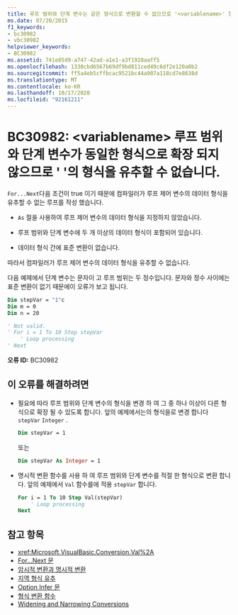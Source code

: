 ```yaml
---
title: 루프 범위와 단계 변수는 같은 형식으로 변환할 수 없으므로 '<variablename>' 형식을 확대 변환할 수 없습니다.
ms.date: 07/20/2015
f1_keywords:
- bc30982
- vbc30982
helpviewer_keywords:
- BC30982
ms.assetid: 741e85d9-a747-42ad-a1e1-a3f1928aaff5
ms.openlocfilehash: 1330cbd6567b69df9bd811ced49c6df2e120a0b2
ms.sourcegitcommit: ff5a4eb5cffbcac9521bc44a907a118cd7e8638d
ms.translationtype: MT
ms.contentlocale: ko-KR
ms.lasthandoff: 10/17/2020
ms.locfileid: "92161211"
---
```

# <a name="bc30982-type-of-variablename-cannot-be-inferred-because-the-loop-bounds-and-the-step-variable-do-not-widen-to-the-same-type"></a>BC30982: \<variablename> 루프 범위와 단계 변수가 동일한 형식으로 확장 되지 않으므로 ' '의 형식을 유추할 수 없습니다.

`For...Next`다음 조건이 true 이기 때문에 컴파일러가 루프 제어 변수의 데이터 형식을 유추할 수 없는 루프를 작성 했습니다.

- `As` 절을 사용하여 루프 제어 변수의 데이터 형식을 지정하지 않았습니다.

- 루프 범위와 단계 변수에 두 개 이상의 데이터 형식이 포함되어 있습니다.

- 데이터 형식 간에 표준 변환이 없습니다.

 따라서 컴파일러가 루프 제어 변수의 데이터 형식을 유추할 수 없습니다.

 다음 예제에서 단계 변수는 문자이 고 루프 범위는 두 정수입니다. 문자와 정수 사이에는 표준 변환이 없기 때문에이 오류가 보고 됩니다.

```vb
Dim stepVar = "1"c
Dim m = 0
Dim n = 20

' Not valid.
' For i = 1 To 10 Step stepVar
    ' Loop processing
' Next
```

**오류 ID:** BC30982

## <a name="to-correct-this-error"></a>이 오류를 해결하려면

- 필요에 따라 루프 범위와 단계 변수의 형식을 변경 하 여 그 중 하나 이상이 다른 형식으로 확장 될 수 있도록 합니다. 앞의 예제에서는의 형식을로 변경 합니다 `stepVar` `Integer` .

  ```vb
  Dim stepVar = 1
  ```

  또는

  ```vb
  Dim stepVar As Integer = 1
  ```

- 명시적 변환 함수를 사용 하 여 루프 범위와 단계 변수를 적절 한 형식으로 변환 합니다. 앞의 예제에서 `Val` 함수를에 적용 `stepVar` 합니다.

  ```vb
  For i = 1 To 10 Step Val(stepVar)
      ' Loop processing
  Next
  ```

## <a name="see-also"></a>참고 항목

- <xref:Microsoft.VisualBasic.Conversion.Val%2A>
- [For...Next 문](../statements/for-next-statement.md)
- [암시적 변환과 명시적 변환](../../programming-guide/language-features/data-types/implicit-and-explicit-conversions.md)
- [지역 형식 유추](../../programming-guide/language-features/variables/local-type-inference.md)
- [Option Infer 문](../statements/option-infer-statement.md)
- [형식 변환 함수](../functions/type-conversion-functions.md)
- [Widening and Narrowing Conversions](../../programming-guide/language-features/data-types/widening-and-narrowing-conversions.md)

